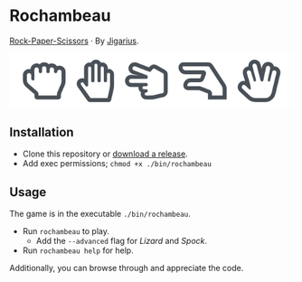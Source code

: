 # Rochambeau

[Rock-Paper-Scissors](https://en.wikipedia.org/wiki/Rock_paper_scissors)
· By [Jigarius](https://jigarius.com/).

![Hand signs for rock, paper, scissors, lizard and Spock](https://github.com/jigarius/rochambeau/blob/main/misc/rochambeau.png?raw=true)

## Installation

  * Clone this repository or [download a release](https://github.com/jigarius/rochambeau/releases). 
  * Add exec permissions; `chmod +x ./bin/rochambeau`

## Usage

The game is in the executable `./bin/rochambeau`.

  * Run `rochambeau` to play.
    * Add the `--advanced` flag for _Lizard_ and _Spock_.
  * Run `rochambeau help` for help.

Additionally, you can browse through and appreciate the code. 

